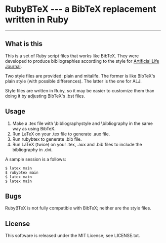 # RubyBTeX --- a BibTeX replacement written in Ruby

--------

## What is this

This is a set of Ruby script files that works like BibTeX.
They were developed to produce bibliographies according to
the style for [Artificial Life Journal](http://www.mitpressjournals.org/loi/artl).

Two style files are provided: plain and mitalife.
The former is like BibTeX's plain style
(with possible differences).
The latter is the one for ALJ.

Style files are written in Ruby, so it may be easier to customize them than doing it by adjusting BibTeX's .bst files.

## Usage

1. Make a .tex file with \bibliographystyle and \bibliography in the same way as using BibTeX.
2. Run LaTeX on your .tex file to generate .aux file.
3. Run rubybtex to generate .bib file.
4. Run LaTeX (twice) on your .tex, .aux and .bib files to include the bibliography in .dvi.

A sample session is a follows:

    $ latex main
    $ rubybtex main
    $ latex main
    $ latex main 

## Bugs

RubyBTeX is not fully compatible with BibTeX; neither are the style files.

## License

This software is released under the MIT License; see LICENSE.txt.
